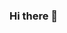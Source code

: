 ### Hi there 👋

<!--
  SHIBA RISE was created to provide a safe place for people to wager their money or invest in a long term project without the fear of being involved in a Honey-Pot or Rug-Pull.
Our developer is an American who is transparent about current progress, goals, actions and pretty much anything you ask him. Our developer is also always capable of being reachedthrough various channels and is almost always live in Telegram. Our goal is to create a platform for socializing that involves crypto-currency and more. We want to incorporate pay out feature that uses accumulated taxes to buy whales out safely by burning the tokens purchased. Reducing overall supply.
  Establish a strong group of believers that work together to expand our community and grow our holders list.  Acquire as many listing in as many places as possible, 
audits and team members. Promote on all social media platforms. Begin creation of social media platform that is based on crypto-currency. Begin construction of a
Pay Out and Burn utility on website. Provide stable, safe, uninterrupted  gains by utilizing the already accumulated tax pool to purchase out whales and burn 
tokens purchased so circulating supply is constantly reduced and current market price is unaffected. Becoming a major figure in the crypto world by being listed 
on top exchanges and endorced by top leaders in the industry.
  Tokenomics 
2% Refelection to Holders
3% Marketing
6% Buy-Burn-Reflect 
Slippage: 13%
No Private Sale, presale can’t be applied because we dipped lower than presale on launch.
Dev wallet only holds 2% of supply (20,000,000,000,000)
Burned tokens are constantly increasing
Liquidity is locked with DXSALE
  
  SHIBA_WILL_RISE
- 

-->
